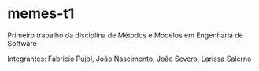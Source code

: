 # memes-t1
Primeiro trabalho da disciplina de Métodos e Modelos em Engenharia de Software


Integrantes: Fabricio Pujol, João Nascimento, João Severo, Larissa Salerno
